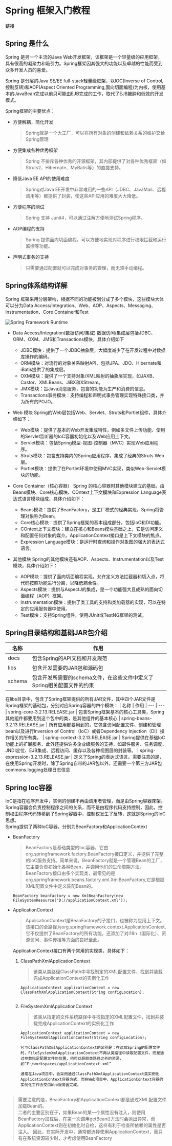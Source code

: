 # Spring 框架入门教程
[链接](http://c.biancheng.net/spring/)

## Spring 是什么
Spring 是另一个主流的Java Web开发框架，该框架是一个轻量级的应用框架，具有很高的凝聚力和吸引力。Spring框架因其强大的功能以及卓越的性能而受到众多开发人员的喜爱。

Spring 是分层的Java SE/EE full-stack轻量级框架，以IOC(Inverse of Control,控制反转)和AOP(Aspect Oriented Programming,面向切面编程)为内核，使用基本的JavaBean完成以前只可能由EJB完成的工作，取代了EJB臃肿和低效的开发模式。

Spring框架的主要优点：
- 方便解耦，简化开发
    > Spring就是一个大工厂，可以将所有对象的创建和依赖关系的维护交给Spring管理

- 方便集成各种优秀框架
    > Spring 不排斥各种优秀的开源框架，其内部提供了对各种优秀框架（如 Struts2、Hibernate、MyBatis等）的直接支持。

- 降低Java EE API的使用难度
    > Spring对Java EE开发中非常难用的一些API（JDBC、JavaMail、远程调用等）都提供了封装，使这些API应用的难度大大降低。

- 方便程序的测试
    > Spring 支持 Junit4，可以通过注解方便地测试Spring程序。

- AOP编程的支持
    > Spring 提供面向切面编程，可以方便地实现对程序进行权限拦截和运行监控等功能。

- 声明式事务的支持
    > 只需要通过配置就可以完成对事务的管理，而无须手动编程。

## Spring体系结构详解
Spring 框架采用分层架构，根据不同的功能被划分成了多个模块，这些模块大体可以分为Data Access/Integration、Web、AOP、Aspects、Messaging、Instrumentation、Core Container和Test

![Spring Framework Runtime](https://raw.githubusercontent.com/gongthub/wiki/master/docs/Resources/Spring.png)

- Data Access/Integration(数据访问/集成)
数据访问/集成层包括JDBC、ORM、OXM、JMS和Transactions模块，具体介绍如下
    - JDBC模块：提供了一个JDBC抽象层，大幅度减少了在开发过程中对数据库操作的编码。
    - ORM模块：对流行的对象关系映射API、包括JPA、JDO、Hibernate和iBatis提供了的集成层。
    - OXM模块：提供了一个支持对象/XML映射的抽象层实现，如JAXB、Castor、XMLBeans、JiBX和XStream。
    - JMX模块：旨Java消息服务，包含的功能为生产和消费的信息。
    - Transactions事务模块：支持编程和声明式事务管理实现特殊接口类，并为所有的POJO。
    
- Web 模块
Spring的Web层包括Web、Servlet、Struts和Portlet组件，具体介绍如下：
    - Web模块：提供了基本的Web开发集成特性，例如多文件上传功能、使用的Servlet监听器的IoC容器初始化以及Web应用上下文。
    - Servlet模块：包括Spring模型-视图-控制器（MVC）实现Web应用程序。
    - Struts模块：包含支持类内的Spring应用程序，集成了经典的Struts Web层。
    - Portlet模块：提供了在Portlet环境中使用MVC实现，类似Web-Servlet模块的功能。

- Core Container（核心容器）
Spring 的核心容器时其他模块建立的基础，由Beans模块、Core核心模块、COntext上下文模块和Expression Language表达式语言模块组成，具体介绍如下：
    - Beans模块：提供了BeanFactory，是工厂模式的经典实现，Spring将管理对象称为Bean。
    - Core核心模块：提供了Spring框架的基本组成部分，包括IoC和DI功能。
    - COntext上下文模块：建立在核心和Beans模块基础之上，它是访问定义和配置任何对象的媒介。ApplicationContext接口是上下文模块的焦点。
    - Expression Language模块：是运行时查询和操作对象图的强大的表达式语言。

- 其他模块
Spring的其他模块还有AOP、Aspects、Instrumentation以及Test模块，具体介绍如下：
    - AOP模块：提供了面向切面编程实现，允许定义方法拦截器和切入点，将代码按照功能进行分离，以降低耦合性。
    - Aspects模块：提供与AspectJ的集成，是一个功能强大且成熟的面向切面编程（AOP）框架。
    - Instrumentation模块：提供了类工具的支持和类加载器的实现，可以在特定的应用服务器中使用。
    - Test模块：支持Spring组件，使用JUnit或TestNG框架的测试。

## Spring目录结构和基础JAR包介绍

| 名称 | 作用
| --- | ---
| docs | 包含Spring的API文档和开发规范
| libs | 包含开发需要的JAR包和源码包
| schema | 包含开发所需要的schema文件，在这些文件中定义了Spring相关配置文件的约束
在libs目录中，包含了Spring框架提供的所有JAR文件，其中四个JAR文件是Spring框架的基础包，分别对应Spring容器的四个模块：
| 名称 | 作用
| --- | ---
| spring-core-3.2.13.RELEASE.jar | 包含Spring框架基本的核心工具类，Spring其他组件都要用到这个包中的类，是其他组件的基本核心
| spring-beans-3.2.13.RELEASE.jar | 所有应用都要用到的，它包含访问配置文件、创建和管理bean以及进行Inversion of Control（IoC）或者Dependency Injection（DI）操作相关的所有类。
| spring-context-3.2.13.RELEASE.jar | Spring提供在基础IoC功能上的扩展服务，此外还提供许多企业级服务的支持，如邮件服务、任务调度、JNDI定位、EJB集成、远程访问、缓存以及各种视图层的封装等。
| spring-expression-3.2.13.RELEASE.jar | 定义了Spring的表达式语言。需要注意的是，在使用Spring开发时，除了Spring自带的JAR包以外，还需要一个第三方JAR包commons.logging处理日志信息

## Spring Ioc容器
IoC是指在程序开发中，实例的创建不再由调用者管理，而是由Spring容器床架。Spring容器会负责控制程序之间的关系，而不是由程序代码支持控制，因此，控制权由程序代码转移到了Spring容器中，控制权发生了反转，这就是Spring的IoC思想。  
Spring提供了两种IoC容器，分别为BeanFactory和ApplicationContext
- BeanFactory
    > BeanFactory是基础类型的Ioc容器，它由org.springframework.factory.BeanFactory接口定义，并提供了完整的IoC服务支持。简单来说，BeanFactory就是一个管理Bean的工厂，它主要负责初始化各种Bean，并调用他们的生命周期方法。
    BeanFactory接口由多个实现类，最常见的是org.springframework.beans.factory.xml.XmlBeanFactory,它是根据XML配置文件中定义装配Bean的。  
    ```
    BeanFactory beanfactory = new XmlBeanFactory(new FileSystemResource("D://applicationContext.xml"));

- ApplicationContext
    > ApplicationContext是BeanFactory的子接口，也被称为应用上下文。该接口的全路径为org.springframework.context.ApplicationContext,它不仅提供了BeanFactory的所有功能，还添加了对i18n（国际化）、资源访问、事件传播等方面的良好至此。

    ApplicationContext接口有两个常用的实现类，具体如下：
    1. ClassPathXmlApplicationContext
        > 该类从类路径ClassPath中寻找制定的XML配置文件，找到并装载完成ApplicationContext的实例化工作
        ```
        ApplicationContext applicationContext = new ClassPathXmlApplicationContext(String configLocation);
    
    2. FileSystemXmlApplicationContext
        > 该类从指定的文件系统路径中寻找指定的XML配置文件，找到并装载完成ApplicationContext的实例化工作
        ```
        ApplicationContext applicationContext = new FileSystemXmlApplicationContext(String configLocation);

        它与ClassPathXmlApplicationContext的区别是：在读取Spring的配置文件时，FileSystemXmlApplicationContext不再从类路径中读取配置文件，而是通过参数指定配置文件的位置，他可以获取类路径之外的资源，如“F:/workspaces/applicationContext.xml”  

        通常在Java项目中，会采用通过ClassPathXmlApplicationContext类实例化ApplicationContext容器方式，而在Web项目中，ApplicationContext容器的实例化工作会交由Web服务器完成。
    
 > 需要注意的是，BeanFactory和ApplicationContext都是通过XML配置文件加载Bean的。  
 > 二者的主要区别在于，如果Bean的某一个属性没有注入，则使用BeanFactory加载后，在第一次调用getBean()方法时会抛出异常，而ApplicationContext则在初始化时自检，这样有利于检查所依赖的属性是否注入。
 > 因此，在实际开发中，通常都选择使用ApplicationContext，而只有在系统资源较少时，才考虑使用BeanFactory